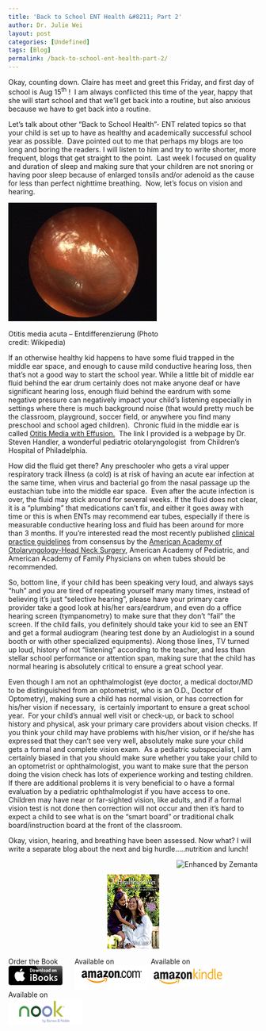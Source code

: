 ```yaml
---
title: 'Back to School ENT Health &#8211; Part 2'
author: Dr. Julie Wei
layout: post
categories: [Undefined]
tags: [Blog]
permalink: /back-to-school-ent-health-part-2/
---
```

Okay, counting down. Claire has meet and greet this Friday, and first day of school is Aug 15<sup>th</sup> !  I am always conflicted this time of the year, happy that she will start school and that we’ll get back into a routine, but also anxious because we have to get back into a routine.

Let’s talk about other “Back to School Health”- ENT related topics so that your child is set up to have as healthy and academically successful school year as possible.  Dave pointed out to me that perhaps my blogs are too long and boring the readers. I will listen to him and try to write shorter, more frequent, blogs that get straight to the point.  Last week I focused on quality and duration of sleep and making sure that your children are not snoring or having poor sleep because of enlarged tonsils and/or adenoid as the cause for less than perfect nighttime breathing.  Now, let’s focus on vision and hearing.

<div style="width: 310px" class="wp-caption alignright">
  <a href="http://commons.wikipedia.org/wiki/File:Otitis_media_entdifferenziert2.jpg" target="_blank"><img class="zemanta-img-inserted zemanta-img-configured" title="Otitis media acuta - Entdifferenzierung" alt="Otitis media acuta - Entdifferenzierung" src="/wp-content/uploads/2013/08/300px-Otitis_media_entdifferenziert2.jpg" width="300" height="239" /></a>
  
  <p class="wp-caption-text">
    Otitis media acuta &#8211; Entdifferenzierung (Photo credit: Wikipedia)
  </p>
</div>

If an otherwise healthy kid happens to have some fluid trapped in the middle ear space, and enough to cause mild conductive hearing loss, then that’s not a good way to start the school year. While a little bit of middle ear fluid behind the ear drum certainly does not make anyone deaf or have significant hearing loss, enough fluid behind the eardrum with some negative pressure can negatively impact your child’s listening especially in settings where there is much background noise (that would pretty much be the classroom, playground, soccer field, or anywhere you find many preschool and school aged children).  Chronic fluid in the middle ear is called [Otitis Media with Effusion.][1]  The link I provided is a webpage by Dr. Steven Handler, a wonderful pediatric otolaryngologist  from Children&#8217;s Hospital of Philadelphia.

How did the fluid get there? Any preschooler who gets a viral upper respiratory track illness (a cold) is at risk of having an acute ear infection at the same time, when virus and bacterial go from the nasal passage up the eustachian tube into the middle ear space.  Even after the acute infection is over, the fluid may stick around for several weeks. If the fluid does not clear, it is a “plumbing” that medications can’t fix, and either it goes away with time or this is when ENTs may recommend ear tubes, especially if there is measurable conductive hearing loss and fluid has been around for more than 3 months. If you’re interested read the most recently published [clinical practice guidelines][2] from consensus by the [American Academy of Otolaryngology-Head Neck Surgery][3], American Academy of Pediatric, and American Academy of Family Physicians on when tubes should be recommended.

So, bottom line, if your child has been speaking very loud, and always says “huh” and you are tired of repeating yourself many many times, instead of believing it’s just “selective hearing”, please have your primary care provider take a good look at his/her ears/eardrum, and even do a office hearing screen (tympanometry) to make sure that they don’t “fail” the screen. If the child fails, you definitely should take your kid to see an ENT and get a formal audiogram (hearing test done by an Audiologist in a sound booth or with other specialized equipments). Along those lines, TV turned up loud, history of not “listening” according to the teacher, and less than stellar school performance or attention span, making sure that the child has normal hearing is absolutely critical to ensure a great school year.

Even though I am not an ophthalmologist (eye doctor, a medical doctor/MD to be distinguished from an optometrist, who is an O.D., Doctor of Optometry), making sure a child has normal vision, or has correction for his/her vision if necessary,  is certainly important to ensure a great school year.  For your child’s annual well visit or check-up, or back to school history and physical, ask your primary care providers about vision checks. If you think your child may have problems with his/her vision, or if he/she has expressed that they can’t see very well, absolutely make sure your child gets a formal and complete vision exam.  As a pediatric subspecialist, I am certainly biased in that you should make sure whether you take your child to an optometrist or ophthalmologist, you want to make sure that the person doing the vision check has lots of experience working and testing children. If there are additional problems it is very beneficial to o have a formal evaluation by a pediatric ophthalmologist if you have access to one. Children may have near or far-sighted vision, like adults, and if a formal vision test is not done then correction will not occur and then it’s hard to expect a child to see what is on the “smart board” or traditional chalk board/instruction board at the front of the classroom.

Okay, vision, hearing, and breathing have been assessed. Now what? I will write a separate blog about the next and big hurdle…..nutrition and lunch!

<div class="zemanta-pixie" style="margin-top: 10px; height: 15px;">
  <a class="zemanta-pixie-a" title="Enhanced by Zemanta" href="http://www.zemanta.com/?px"><img class="zemanta-pixie-img" style="border: none; float: right;" alt="Enhanced by Zemanta" src="http://img.zemanta.com/zemified_e.png?x-id=40052461-d05d-4b32-8190-0c3b3ee68377" /></a>
</div>

<span style="width:105px;display:table;margin:0 auto;"><a href="the-book/"><img src="/wp-content/uploads/2014/04/AHealthierWei_cover_150.png" /></a></span>

<p style="height:80px">
  <span style="width:130px;display:inline-block;vertical-align:top;"> Order the Book <a href="https://itunes.apple.com/us/book/a-healthier-wei/id806784060?ls=1&mt=11#" target="_blank" > <img class="size-full wp-image-944" alt="Apple iBooks" title="Apple iBooks" src="/wp-content/uploads/2014/02/Download_on_iBooks_Badge_US-UK_110x40_090513.png" width="110" height="40" /></a> </span> <span style="width:150px;display:inline-block;vertical-align:top;">Available on <a href="http://amzn.to/1fSNqeb" target="_blank" > <img class="size-full wp-image-945" alt="Amazon.com" title="Amazon.com" src="/wp-content/uploads/2014/02/amazon_com_logo_160.jpg" width="160" height="47" /> </a> </span> <span  style="width:150px;display:inline-block;vertical-align:top;">Available on <a href="http://amzn.to/1eHEfNl" target="_blank" > <img class="size-full wp-image-946" alt="Amazon Kindle" title="Amazon Kindle" src="/wp-content/uploads/2014/02/kindle_logo_160.jpg" width="160" height="43" /> </a> </span> <span style="width:150px;display:inline-block;vertical-align:top;">Available on <a href="http://www.barnesandnoble.com/w/a-healthier-wei-julie-wei/1118260302?ean=2940148244592&itm=1&usri=2940148244592" target="_blank" > <img class="size-full wp-image-947" alt="Nook" title="Nook" src="/wp-content/uploads/2014/02/nook_logo_160.png" width="160" height="52" /></a> </span>
</p>


 [1]: http://www.chop.edu/healthinfo/otitis-media-with-effusion.html
 [2]: http://www.aafp.org/afp/2004/0615/p2929.html
 [3]: http://www.entnet.org/
 [4]: the-book